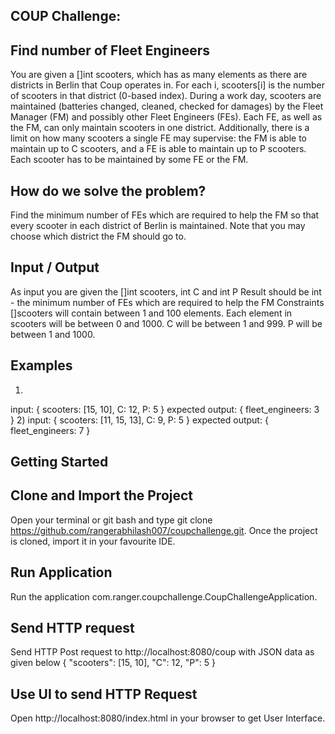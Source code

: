 COUP Challenge:
-------------------------------------------------------------------------------------------------------------------------
Find number of Fleet Engineers
-------------------------------------------------------------------------------------------------------------------------
You are given a []int scooters, which has as many elements as there are districts in Berlin that Coup operates in. 
For each i, scooters[i] is the number of scooters in that district (0-based index). During a work day, scooters are 
maintained (batteries changed, cleaned, checked for damages) by the Fleet Manager (FM) and possibly other Fleet Engineers (FEs). 
Each FE, as well as the FM, can only maintain scooters in one district. Additionally, there is a limit on how many 
scooters a single FE may supervise: the FM is able to maintain up to C scooters, and a FE is able to maintain up to 
P scooters. Each scooter has to be maintained by some FE or the FM.

How do we solve the problem?
-------------------------------------------------------------------------------------------------------------------------
Find the minimum number of FEs which are required to help the FM so that every scooter in
each district of Berlin is maintained. Note that you may choose which district the FM should
go to.

Input / Output
-------------------------------------------------------------------------------------------------------------------------
As input you are given the []int scooters, int C and int P
Result should be int - the minimum number of FEs which are required to help the FM
Constraints
[]scooters will contain between 1 and 100 elements.
Each element in scooters will be between 0 and 1000.
C will be between 1 and 999.
P will be between 1 and 1000.

Examples
-------------------------------------------------------------------------------------------------------------------------
1)
input:
{ scooters: [15, 10],
C: 12,
P: 5
}
expected output:
{ fleet_engineers: 3 }
2)
input:
{ scooters: [11, 15, 13],
C: 9,
P: 5
}
expected output:
{ fleet_engineers: 7 }

Getting Started
-------------------------------------------------------------------------------------------------------------------------
Clone and Import the Project
-------------------------------------------------------------------------------------------------------------------------
Open your terminal or git bash and type  git clone https://github.com/rangerabhilash007/coupchallenge.git. Once the project is
cloned, import it in your favourite IDE.

Run Application
-------------------------------------------------------------------------------------------------------------------------
Run the application com.ranger.coupchallenge.CoupChallengeApplication.

Send HTTP request
-------------------------------------------------------------------------------------------------------------------------
Send HTTP Post request to http://localhost:8080/coup with JSON data as given below 
{
	"scooters": [15, 10], 
	"C": 12, 
	"P": 5
}

Use UI to send HTTP Request
-------------------------------------------------------------------------------------------------------------------------
Open http://localhost:8080/index.html in your browser to get User Interface.
